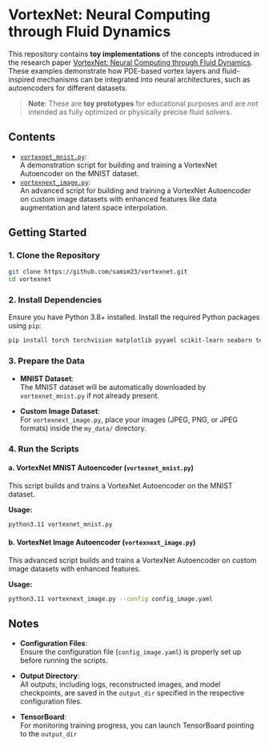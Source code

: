 # VortexNet: Neural Computing through Fluid Dynamics

This repository contains **toy implementations** of the concepts introduced in the research paper [VortexNet: Neural Computing through Fluid Dynamics](https://samim.io/p/2025-01-18-vortextnet/). These examples demonstrate how PDE-based vortex layers and fluid-inspired mechanisms can be integrated into neural architectures, such as autoencoders for different datasets.

> **Note**: These are **toy prototypes** for educational purposes and are _not_ intended as fully optimized or physically precise fluid solvers.

## Contents

- [`vortexnet_mnist.py`](#vortexnet_mnistpy):  
  A demonstration script for building and training a VortexNet Autoencoder on the MNIST dataset.
- [`vortexnext_image.py`](#vortexnext_imagepy):  
  An advanced script for building and training a VortexNet Autoencoder on custom image datasets with enhanced features like data augmentation and latent space interpolation.

## Getting Started

### 1. Clone the Repository

```bash
git clone https://github.com/samim23/vortexnet.git
cd vortexnet
```

### 2. Install Dependencies

Ensure you have Python 3.8+ installed. Install the required Python packages using `pip`:

```bash
pip install torch torchvision matplotlib pyyaml scikit-learn seaborn tensorboard
```

### 3. Prepare the Data

- **MNIST Dataset**:  
  The MNIST dataset will be automatically downloaded by `vortexnet_mnist.py` if not already present.

- **Custom Image Dataset**:  
  For `vortexnext_image.py`, place your images (JPEG, PNG, or JPEG formats) inside the `my_data/` directory.

### 4. Run the Scripts

#### a. VortexNet MNIST Autoencoder (`vortexnet_mnist.py`)

This script builds and trains a VortexNet Autoencoder on the MNIST dataset.

**Usage:**

```bash
python3.11 vortexnet_mnist.py
```

#### b. VortexNet Image Autoencoder (`vortexnext_image.py`)

This advanced script builds and trains a VortexNet Autoencoder on custom image datasets with enhanced features.

**Usage:**

```bash
python3.11 vortexnext_image.py --config config_image.yaml
```

## Notes

- **Configuration Files**:  
  Ensure the configuration file (`config_image.yaml`) is properly set up before running the scripts.

- **Output Directory**:  
  All outputs, including logs, reconstructed images, and model checkpoints, are saved in the `output_dir` specified in the respective configuration files.

- **TensorBoard**:  
  For monitoring training progress, you can launch TensorBoard pointing to the `output_dir`
